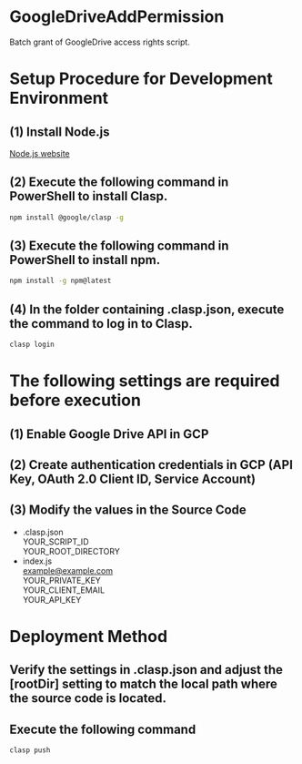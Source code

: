 # GoogleDriveAddPermission
Batch grant of GoogleDrive access rights script.

# Setup Procedure for Development Environment
## (1) Install Node.js
[Node.js website](https://nodejs.org/en)

## (2) Execute the following command in PowerShell to install Clasp.
```bash
npm install @google/clasp -g
```
## (3) Execute the following command in PowerShell to install npm.
```bash
npm install -g npm@latest
```

## (4) In the folder containing .clasp.json, execute the command to log in to Clasp.
```bash
clasp login
```

# The following settings are required before execution
## (1) Enable Google Drive API in GCP
## (2) Create authentication credentials in GCP (API Key, OAuth 2.0 Client ID, Service Account)
## (3) Modify the values in the Source Code
- .clasp.json<br>
YOUR_SCRIPT_ID<br>
YOUR_ROOT_DIRECTORY<br>
- index.js<br>
example@example.com<br>
YOUR_PRIVATE_KEY<br>
YOUR_CLIENT_EMAIL<br>
YOUR_API_KEY<br>

# Deployment Method
## Verify the settings in .clasp.json and adjust the [rootDir] setting to match the local path where the source code is located.

## Execute the following command
```bash
clasp push
```

